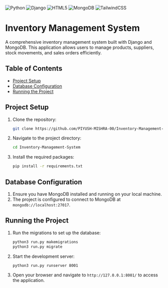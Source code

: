 ![Python](https://img.shields.io/badge/python-3670A0?style=for-the-badge&logo=python&logoColor=ffdd54) ![Django](https://img.shields.io/badge/django-%23092E20.svg?style=for-the-badge&logo=django&logoColor=white) ![HTML5](https://img.shields.io/badge/html5-%23E34F26.svg?style=for-the-badge&logo=html5&logoColor=white) ![MongoDB](https://img.shields.io/badge/MongoDB-%234ea94b.svg?style=for-the-badge&logo=mongodb&logoColor=white) ![TailwindCSS](https://img.shields.io/badge/tailwindcss-%2338B2AC.svg?style=for-the-badge&logo=tailwind-css&logoColor=white)

# Inventory Management System

A comprehensive inventory management system built with Django and MongoDB. This application allows users to manage products, suppliers, stock movements, and sales orders efficiently.

## Table of Contents
- [Project Setup](#project-setup)
- [Database Configuration](#database-configuration)
- [Running the Project](#running-the-project)

## Project Setup
1. Clone the repository:
   ```bash
   git clone https://github.com/PIYUSH-MISHRA-00/Inventory-Management-System.git
   ```
2. Navigate to the project directory:
   ```bash
   cd Inventory-Management-System
   ```
3. Install the required packages:
   ```bash
   pip install -r requirements.txt
   ```

## Database Configuration
1. Ensure you have MongoDB installed and running on your local machine.
2. The project is configured to connect to MongoDB at `mongodb://localhost:27017`.

## Running the Project
1. Run the migrations to set up the database:
   ```bash
   python3 run.py makemigrations
   python3 run.py migrate
   ```
2. Start the development server:
   ```bash
   python3 run.py runserver 8001
   ```
3. Open your browser and navigate to `http://127.0.0.1:8001/` to access the application.

